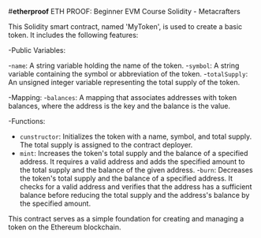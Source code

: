 #**etherproof**
ETH PROOF: Beginner EVM Course Solidity - Metacrafters


This Solidity smart contract, named 'MyToken', is used to create a basic token. It includes the following features:

-Public Variables:

-`name`: A string variable holding the name of the token.
-`symbol`: A string variable containing the symbol or abbreviation of the token.
-`totalSupply`: An unsigned integer variable representing the total supply of the token.

-Mapping:
-`balances`: A mapping that associates addresses with token balances, where the address is the key and the balance is the value.

-Functions:
- `cunstructor`: Initializes the token with a name, symbol, and total supply. The total supply is assigned to the contract deployer.
- `mint`: Increases the token's total supply and the balance of a specified address. It requires a valid address and adds the specified amount to the total supply and the balance of the given address.
-`burn`: Decreases the token's total supply and the balance of a specified address. It checks for a valid address and verifies that the address has a sufficient balance before reducing the total supply and the address's balance by the specified amount.

This contract serves as a simple foundation for creating and managing a token on the Ethereum blockchain.
